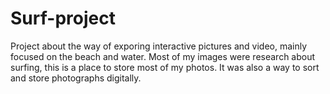 # Surf-project
Project about the way of exporing interactive pictures and video, mainly focused on the beach and water. Most of my images were research about surfing, this is a place to store most of my photos.
It was also a way to sort and store photographs digitally. 

